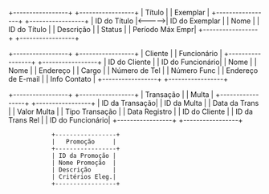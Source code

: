   +-----------------+       +-----------------+
  |      Título     |       |     Exemplar    |
  +-----------------+       +-----------------+
  | ID do Título   |<----->| ID do Exemplar  |
  | Nome            |       | ID do Título   |
  | Descrição       |       | Status          |
  | Período Máx Empr|       +-----------------+
  +-----------------+

  +-----------------+       +-----------------+
  |     Cliente     |       |    Funcionário  |
  +-----------------+       +-----------------+
  | ID do Cliente  |       | ID do Funcionário|
  | Nome            |       | Nome            |
  | Endereço        |       | Cargo           |
  | Número de Tel   |       | Número Func     |
  | Endereço de E-mail |   | Info Contato    |
  +-----------------+       +-----------------+

  +-----------------+       +-----------------+
  |  Transação      |       |     Multa       |
  +-----------------+       +-----------------+
  | ID da Transação|       | ID da Multa     |
  | Data da Trans   |       | Valor Multa     |
  | Tipo Transação  |       | Data Registro   |
  | ID do Cliente  |       | ID da Trans Rel |
  | ID do Funcionário|      +-----------------+
  +-----------------+

                +-----------------+
                |   Promoção     |
                +-----------------+
                | ID da Promoção |
                | Nome Promoção  |
                | Descrição      |
                | Critérios Eleg.|
                +-----------------+
